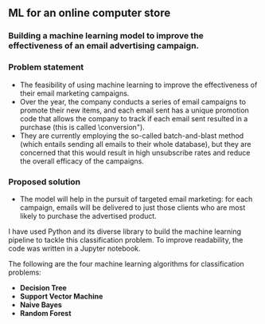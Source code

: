 
## ML for an online computer store

### Building a machine learning model to improve the effectiveness of an email advertising campaign.

### Problem statement

- The feasibility of using machine learning to improve the effectiveness of their email marketing campaigns.
- Over the year, the company conducts a series of email campaigns to promote their new items, and each email sent has a unique promotion code that allows the company to track if each email sent resulted in a purchase (this is called \conversion").
- They are currently employing the so-called batch-and-blast method (which entails sending all emails to their whole database), but they are concerned that this would result in high unsubscribe rates and reduce the overall efficacy of the campaigns.

### Proposed solution

- The model will help in the pursuit of targeted email marketing: for each campaign, emails will be delivered to just those clients who are most likely to purchase the advertised product.


I have used Python and its diverse library to build the machine learning pipeline to tackle this classification problem. To improve readability, the code was written in a Jupyter notebook.

The following are the four machine learning algorithms for classification problems:

- **Decision Tree**
- **Support Vector Machine** 
- **Naive Bayes** 
- **Random Forest**

